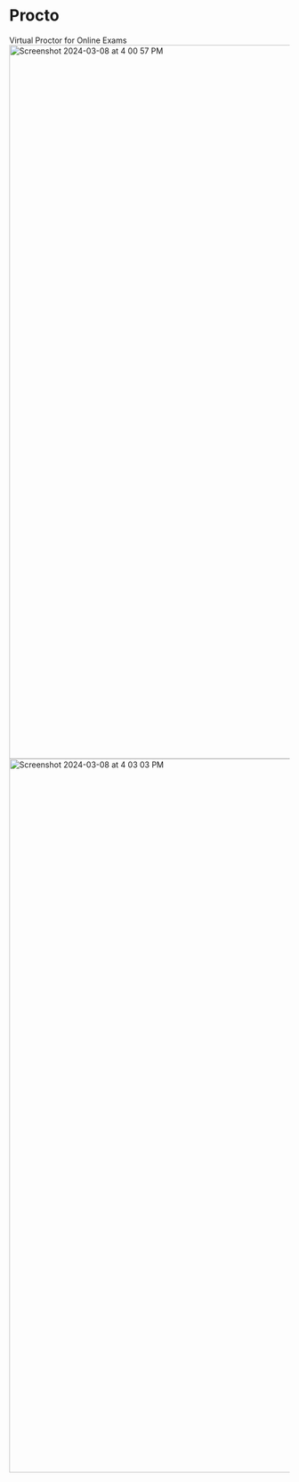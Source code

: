 # Procto
Virtual Proctor for Online Exams
<img width="1280" alt="Screenshot 2024-03-08 at 4 00 57 PM" src="https://github.com/harikrish-s/Procto/assets/71437366/10789aec-7e97-42b8-9809-14136e64cf41">
<img width="1280" alt="Screenshot 2024-03-08 at 4 03 03 PM" src="https://github.com/harikrish-s/Procto/assets/71437366/202dfc57-9319-4c3b-9c09-5ae65b5dad5b">
